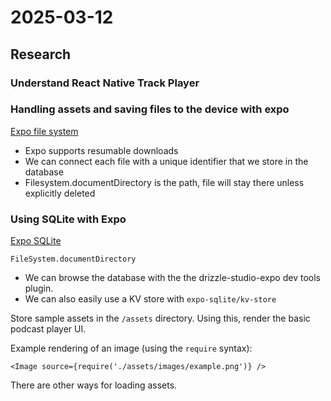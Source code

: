 # 2025-03-12

## Research

### Understand React Native Track Player

### Handling assets and saving files to the device with expo

[Expo file system](https://docs.expo.dev/versions/latest/sdk/filesystem/)

- Expo supports resumable downloads
- We can connect each file with a unique identifier that we store in the database
- Filesystem.documentDirectory is the path, file will stay there unless explicitly deleted

### Using SQLite with Expo

[Expo SQLite](https://docs.expo.dev/versions/latest/sdk/sqlite/)

`FileSystem.documentDirectory`

- We can browse the database with the the drizzle-studio-expo dev tools plugin.
- We can also easily use a KV store with `expo-sqlite/kv-store`

Store sample assets in the `/assets` directory.
Using this, render the basic podcast player UI.

Example rendering of an image (using the `require` syntax):

```tsx
<Image source={require('./assets/images/example.png')} />
```

There are other ways for loading assets.